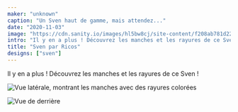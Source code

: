 ```yaml
---
maker: "unknown"
caption: "Un Sven haut de gamme, mais attendez..."
date: "2020-11-03"
image: "https://cdn.sanity.io/images/hl5bw8cj/site-content/f208ab781d22f74c91cc37a31249fd88a94a2aab-2000x2198.jpg"
intro: "Il y en a plus ! Découvrez les manches et les rayures de ce Sven !"
title: "Sven par Ricos"
designs: ["sven"]
---
```


Il y en a plus ! Découvrez les manches et les rayures de ce Sven !

![Vue latérale, montrant les manches avec des rayures colorées](https://posts.freesewing.org/uploads/ricos_sven_ricos2_d350f988c8.jpg "Vue latérale, montrant les manches avec des rayures colorées")

![Vue de derrière](https://posts.freesewing.org/uploads/ricos_sven_ricos3_74928145d7.jpg "Vue de derrière")
